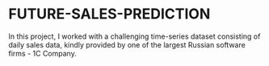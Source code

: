 # FUTURE-SALES-PREDICTION
In this project, I worked with a challenging time-series dataset consisting of daily sales data, kindly provided by one of the largest Russian software firms - 1C Company.
